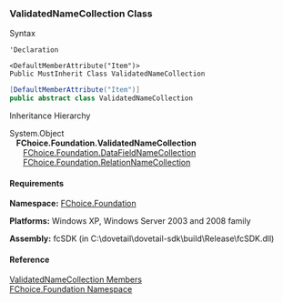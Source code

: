 ﻿### ValidatedNameCollection Class

Syntax

```vbnet
'Declaration

<DefaultMemberAttribute("Item")>
Public MustInherit Class ValidatedNameCollection 
```

```csharp
[DefaultMemberAttribute("Item")]
public abstract class ValidatedNameCollection 
```

Inheritance Hierarchy

System.Object  
   **FChoice.Foundation.ValidatedNameCollection**  
      [FChoice.Foundation.DataFieldNameCollection](fcSDK~FChoice.Foundation.DataFieldNameCollection.md)  
      [FChoice.Foundation.RelationNameCollection](fcSDK~FChoice.Foundation.RelationNameCollection.md)  

#### Requirements

**Namespace:** [FChoice.Foundation](fcSDK~FChoice.Foundation_namespace.md)

**Platforms:** Windows XP, Windows Server 2003 and 2008 family

**Assembly:** fcSDK (in C:\\dovetail\\dovetail-sdk\\build\\Release\\fcSDK.dll)



#### Reference

[ValidatedNameCollection Members](fcSDK~FChoice.Foundation.ValidatedNameCollection_members.md)  
[FChoice.Foundation Namespace](fcSDK~FChoice.Foundation_namespace.md)